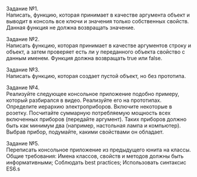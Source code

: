 Задание №1.<br>
Написать, функцию, которая принимает в качестве аргумента объект и выводит в консоль все ключи и значения только собственных свойств.
Данная функция не должна возвращать значение.

Задание №2.<br>
Написать функцию, которая принимает в качестве аргументов строку и объект, а затем проверяет есть ли у переданного объекта свойство с данным именем.
Функция должна возвращать true или false.

Задание №3.<br>
Написать функцию, которая создает пустой объект, но без прототипа.

Задание №4.<br>
Реализуйте следующее консольное приложение подобно примеру, который разбирался в видео. Реализуйте его на прототипах.
Определите иерархию электроприборов. Включите некоторые в розетку. Посчитайте суммарную потребляемую мощность всех включенных приборов (передайте аргумент).
Таких приборов должно быть как минимум два (например, настольная лампа и компьютер). Выбрав прибор, подумайте, какими свойствами он обладает.

Задание №5.<br>
Переписать консольное приложение из предыдущего юнита на классы.
Общие требования:
Имена классов, свойств и методов должны быть информативными;
Соблюдать best practices;
Использовать синтаксис ES6.s
